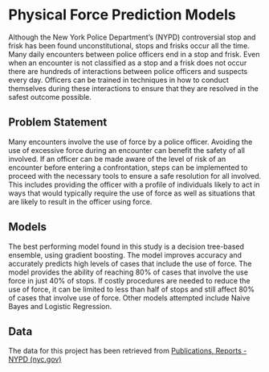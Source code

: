 # Physical Force Prediction Models
 
Although the New York Police Department’s (NYPD) controversial stop and frisk has been found unconstitutional, stops and frisks occur all the time. Many daily encounters between police officers end in a stop and frisk. Even when an encounter is not classified as a stop and a frisk does not occur there are hundreds of interactions between police officers and suspects every day. Officers can be trained in techniques in how to conduct themselves during these interactions to ensure that they are resolved in the safest outcome possible.
## Problem Statement
 Many encounters involve the use of force by a police officer. Avoiding the use of excessive force during an encounter can benefit the safety of all involved. If an officer can be made aware of the level of risk of an encounter before entering a confrontation, steps can be implemented to proceed with the necessary tools to ensure a safe resolution for all involved.  This includes providing the officer with a profile of individuals likely to act in ways that would typically require the use of force as well as situations that are likely to result in the officer using force.
 ## Models
 The best performing model found in this study is a decision tree-based ensemble, using gradient boosting. The model improves accuracy and accurately predicts high levels of cases that include the use of force. The model provides the ability of reaching 80% of cases that involve the use force in just 40% of stops. If costly procedures are needed to reduce the use of force, it can be limited to less than half of stops and still affect 80% of cases that involve use of force. 
 Other models attempted include Naive Bayes and Logistic Regression.
## Data
The data for this project has been retrieved from [Publications, Reports - NYPD (nyc.gov)](https://www1.nyc.gov/site/nypd/stats/reports-analysis/stopfrisk.page)
